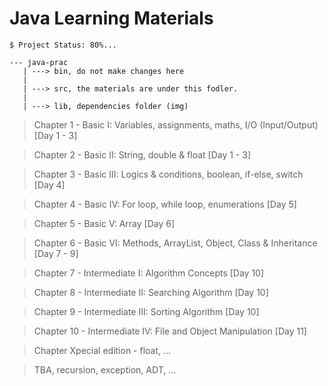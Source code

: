 # Java Learning Materials 

`$ Project Status: 80%...`

```
--- java-prac
   | ---> bin, do not make changes here
   |
   | ---> src, the materials are under this fodler.
   |
   | ---> lib, dependencies folder (img)
```

> Chapter 1 - Basic I: Variables, assignments, maths, I/O (Input/Output)   [Day 1 - 3]

> Chapter 2 - Basic II: String, double & float                             [Day 1 - 3]

> Chapter 3 - Basic III: Logics & conditions, boolean, if-else, switch     [Day 4]

> Chapter 4 - Basic IV: For loop, while loop, enumerations                 [Day 5]

> Chapter 5 - Basic V: Array                                               [Day 6]

> Chapter 6 - Basic VI: Methods, ArrayList, Object, Class & Inheritance    [Day 7 - 9]

> Chapter 7 - Intermediate I: Algorithm Concepts                           [Day 10]

> Chapter 8 - Intermediate II: Searching Algorithm                         [Day 10]

> Chapter 9 - Intermediate III: Sorting Algorithm                          [Day 10]

> Chapter 10 - Intermediate IV: File and Object Manipulation               [Day 11]

> Chapter Xpecial edition - float, ...

> TBA, recursion, exception, ADT, ...
